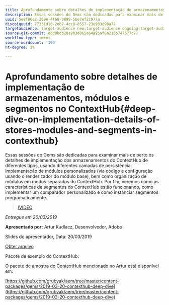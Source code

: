 ```yaml
---
title: Aprofundamento sobre detalhes de implementação de armazenamentos, módulos e segmentos no ContextHub
description: Essas sessões do Gems são dedicadas para examinar mais de perto os detalhes de implementação dos armazenamentos do ContextHub de diferentes tipos, usando diferentes camadas de persistência. Implementação de módulos personalizados (via código e configuração usando o renderizador do módulo base), bem como organização de módulos em modos separados do ContextHub. Por fim, veremos como as características de segmentos do ContextHub estão funcionando, como implementar um comparador personalizado e como instanciar segmentos programaticamente.
uuid: 5e8f86e2-269e-4fb8-b899-5be7ef2c977a
discoiquuid: 77331d10-2e87-4cc8-8557-23e983d98a72
targetaudience: target-audience new;target-audience ongoing;target-audience upgrader
source-git-commit: edd0bdb28a9b3d065a64a95af6a216b747577c77
workflow-type: tm+mt
source-wordcount: '199'
ht-degree: 1%

---
```


# Aprofundamento sobre detalhes de implementação de armazenamentos, módulos e segmentos no ContextHub{#deep-dive-on-implementation-details-of-stores-modules-and-segments-in-contexthub}

Essas sessões do Gems são dedicadas para examinar mais de perto os detalhes de implementação dos armazenamentos do ContextHub de diferentes tipos, usando diferentes camadas de persistência. Implementação de módulos personalizados (via código e configuração usando o renderizador do módulo base), bem como organização de módulos em modos separados do ContextHub. Por fim, veremos como as características de segmentos do ContextHub estão funcionando, como implementar um comparador personalizado e como instanciar segmentos programaticamente.

>[!VIDEO](https://video.tv.adobe.com/v/27010/?quality=9)

*Entregue em 20/03/2019*

**Apresentado por:** Artur Kudlacz, Desenvolvedor, Adobe

Slides do apresentador, Data: 20/03/2019

[Obter arquivo](assets/aem-gems-contexthubdeepdive-03202019.pdf)

Pacote de exemplo do ContextHub:

O pacote de amostra do ContextHub mencionado no Artur está disponível em:

[https://github.com/grubyak/aem/tree/master/content-packages/gems/2019-03-20-contexthub-deep-dive](https://github.com/grubyak/aem/tree/master/content-packages/gems/2019-03-20-contexthub-deep-dive)
